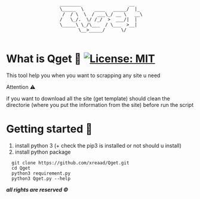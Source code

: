 

```
                    ________                  __   
                    \_____  \    ____   _____/  |_ 
                     /  / \  \  / ___\_/ __ \   __\
                    /   \_/.  \/ /_/  >  ___/|  |  
                    \_____\ \_/\___  / \___  >__|  
                           \__>_____/      \/      
                               
```

# What is Qget :rocket: [![License: MIT](https://img.shields.io/badge/License-MIT-green.svg)](https://github.com/xreaad/Qget/blob/master/LICENSE)
This tool help you when you want to scrapping any site u need

Attention :warning:

if you want to download all the site (get template) should clean the directorie (where you put the information from the site) before
run the script

# Getting started :mag_right:
1. install python 3 (+ check the pip3 is installed or not should u install)
2. install python package

```
  git clone https://github.com/xreaad/Qget.git
  cd Qget
  python3 requirement.py
  python3 Qget.py --help
```


___all rights are reserved ©___
